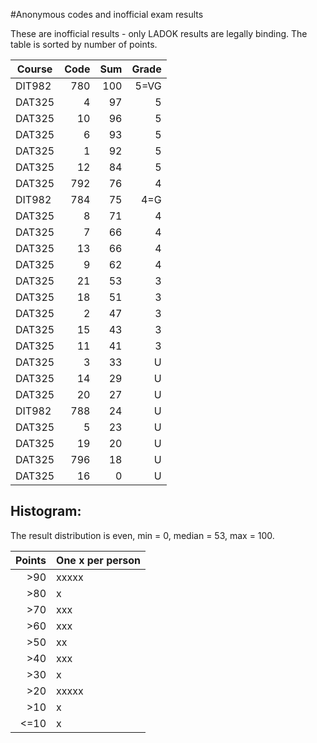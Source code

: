 #Anonymous codes and inofficial exam results

These are inofficial results - only LADOK results are legally binding.
The table is sorted by number of points.

| Course | Code | Sum | Grade |
| ------ | ----:|----:| -----:|
| DIT982 |  780 | 100 | 5=VG  |
| DAT325 |  4   |  97 | 5     |
| DAT325 |  10  |  96 | 5     |
| DAT325 |  6   |  93 | 5     |
| DAT325 |  1   |  92 | 5     |
| DAT325 |  12  |  84 | 5     |
| DAT325 |  792 |  76 | 4     |
| DIT982 |  784 |  75 | 4=G   |
| DAT325 |  8   |  71 | 4     |
| DAT325 |  7   |  66 | 4     |
| DAT325 |  13  |  66 | 4     |
| DAT325 |  9   |  62 | 4     |
| DAT325 |  21  |  53 | 3     |
| DAT325 |  18  |  51 | 3     |
| DAT325 |  2   |  47 | 3     |
| DAT325 |  15  |  43 | 3     |
| DAT325 |  11  |  41 | 3     |
| DAT325 |  3   |  33 | U     |
| DAT325 |  14  |  29 | U     |
| DAT325 |  20  |  27 | U     |
| DIT982 |  788 |  24 | U     |
| DAT325 |  5   |  23 | U     |
| DAT325 |  19  |  20 | U     |
| DAT325 |  796 |  18 | U     |
| DAT325 |  16  |   0 | U     |

## Histogram:

The result distribution is even, min = 0, median = 53, max = 100.

| Points | One x per person |
| ------:| ----- |
|    >90 | xxxxx |
|    >80 | x     |
|    >70 | xxx   |
|    >60 | xxx   |
|    >50 | xx    |
|    >40 | xxx   |
|    >30 | x     |
|    >20 | xxxxx |
|    >10 | x     |
|   <=10 | x     |
